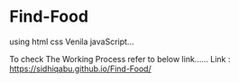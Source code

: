 # Find-Food
using html css Venila javaScript...

To check The Working Process refer to below link......
    Link :   https://sidhiqabu.github.io/Find-Food/
